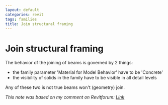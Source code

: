 ```yaml
---
layout: default
categories: revit
tags: families
title: Join structural framing
---
```


# Join structural framing

The behavior of the joining of beams is governed by 2 things:

- the family parameter 'Material for Model Behavior' have to be 'Concrete'
- the visibility of solids in the family have to be visible in all detail levels

Any of these two is not true beams won't (geometry) join. 

*This note was based on my comment on Revitforum: [Link](https://revitforum.org/showthread.php/42135-2-Beam-Join?p=225107&viewfull=1#post225107)*